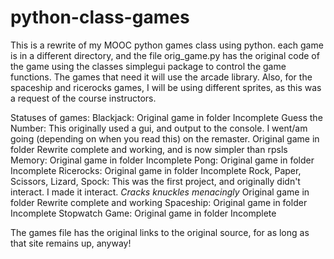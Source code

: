 # python-class-games
This is a rewrite of my MOOC python games class using python. each game is in a different directory, and the file orig_game.py has the original code of the game using the classes simplegui package to control the game functions. The games that need it will use the arcade library. Also, for the spaceship and ricerocks games, I will be using 
different sprites, as this was a request of the course instructors. 

Statuses of games: 
    Blackjack:
        Original game in folder
        Incomplete
    Guess the Number: This originally used a gui, and output to the console. I went/am going (depending on when you read this) on the remaster. 
        Original game in folder
        Rewrite complete and working, and is now simpler than rpsls
    Memory:
        Original game in folder
        Incomplete
    Pong:
        Original game in folder
        Incomplete
    Ricerocks:
        Original game in folder
        Incomplete
    Rock, Paper, Scissors, Lizard, Spock: This was the first project, and originally didn't interact. I made it interact. *Cracks knuckles menacingly* 
        Original game in folder
        Rewrite complete and working
    Spaceship:
        Original game in folder
        Incomplete
    Stopwatch Game:
        Original game in folder
        Incomplete

The games file has the original links to the original source, for as long as that site remains up, anyway! 
